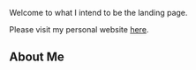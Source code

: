 Welcome to what I intend to be the landing page. 

Please visit my personal website [here](https://authorsauthority.github.io/docs/home.html). 

## About Me 
